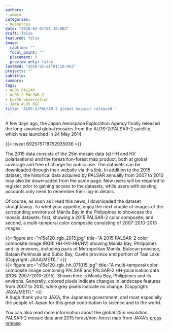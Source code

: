 ```yaml
---
authors:
- admin
categories:
- Resources
date: "2016-02-01T01:10:00Z"
draft: false
featured: false
image:
  caption: ""
  focal_point: ""
  placement: 3
  preview_only: false
lastmod: "2016-02-01T01:10:00Z"
projects: ""
subtitle:
summary:
tags:
- ALOS PALSAR
- ALOS-2 PALSAR-2
- Earth observation
- JAXA ALOS K&C
title: 'ALOS-2/PALSAR-2 global mosaics released.'
---
```

A few days ago, the Japan Aerospace Exploration Agency finally released the long-awaited global mosaics from the ALOS-2/PALSAR-2 satellite, which was launched in 24 May 2014.

{{< tweet 692575718752935936 >}}

The 2015 data consists of the 25m mosaic data (at HH and HV polarisations) and the forest/non-forest map product, both at global coverage and free of charge for public use. The datasets can be downloaded through their website via this [link](http://www.eorc.jaxa.jp/ALOS/en/palsar_fnf/data/index.htm). In addition to the 2015 dataset, the historical data acquired by PALSAR annually from 2007 to 2010 may also be downloaded from the same page. New users will be required to register prior to gaining access to the datasets, while users with existing accounts only need to remember their log-in details.

Of course, as soon as I read this news, I downloaded the dataset straightaway. To whet your appetite, enjoy the next couple of images of the surrounding environs of Manila Bay in the Philippines to showcase the mosaic datasets: first, showing a 2015 PALSAR-2 color composite; and second, a multi-temporal color composite consisting of 2007-2010-2015 images.

{{< figure src="n15e120_rgb_2015.jpg" title="A 2015 PALSAR-2 color composite image (RGB: HH-HV-HH/HV) showing Manila Bay, Philippines and its environs, including parts of Metropolitan Manila, Bulacan province, Bataan Peninsula and Subic Bay, Cavite province and portion of Taal Lake. (Copyright: JAXA/METI)." >}}
<br/>
{{< figure src="n15e120_rgb_hh_071015.jpg" title="A multi-temporal color composite image combining PALSAR and PALSAR-2 HH-polarisation data (RGB: 2007-2010-2015). Shown here is Manila Bay, Philippines and its environs. Generally, colored pixels indicate changes in landscape features from 2007 to 2015, while grey pixels indicate no change. (Copyright: JAXA/METI)." >}}
<br/>
A huge thank you to JAXA, the Japanese government, and most especially the people of Japan for this great contribution to science and to the world.

You can also read more information about the global 25m resolution PALSAR-2 mosaic data and 2015 forest/non-forest map from JAXA's [press release](http://global.jaxa.jp/press/2016/01/20160128_daichi2.html).